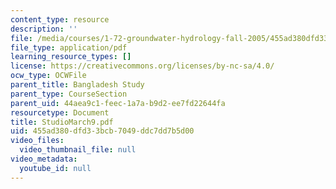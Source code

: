 ```yaml
---
content_type: resource
description: ''
file: /media/courses/1-72-groundwater-hydrology-fall-2005/455ad380dfd33bcb7049ddc7dd7b5d00_StudioMarch9.pdf
file_type: application/pdf
learning_resource_types: []
license: https://creativecommons.org/licenses/by-nc-sa/4.0/
ocw_type: OCWFile
parent_title: Bangladesh Study
parent_type: CourseSection
parent_uid: 44aea9c1-feec-1a7a-b9d2-ee7fd22644fa
resourcetype: Document
title: StudioMarch9.pdf
uid: 455ad380-dfd3-3bcb-7049-ddc7dd7b5d00
video_files:
  video_thumbnail_file: null
video_metadata:
  youtube_id: null
---
```

